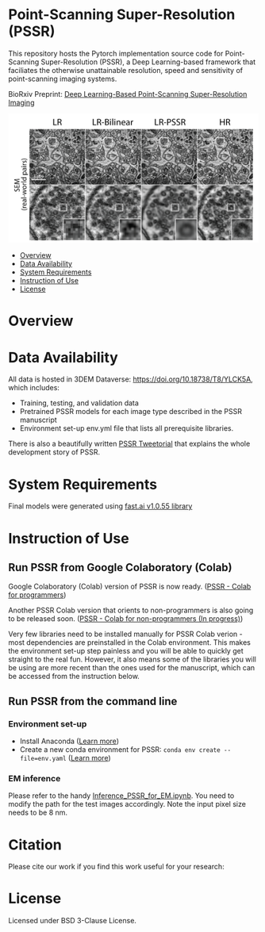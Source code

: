 # Point-Scanning Super-Resolution (PSSR)

This repository hosts the Pytorch implementation source code for Point-Scanning Super-Resolution (PSSR), a Deep Learning-based framework that faciliates the otherwise unattainable resolution, speed and sensitivity of point-scanning imaging systems. 

BioRxiv Preprint: [Deep Learning-Based Point-Scanning Super-Resolution Imaging](https://www.biorxiv.org/content/10.1101/740548v3)

![PSSR](example_imgs/em_example.png)


- [Overview](#overview)
- [Data Availability](#data-availablity)
- [System Requirements](#system-requirements)
- [Instruction of Use](#instruction-of-use)
- [License](#license)

# Overview

# Data Availability

All data is hosted in 3DEM Dataverse: https://doi.org/10.18738/T8/YLCK5A, which includes:
* Training, testing, and validation data
* Pretrained PSSR models for each image type described in the PSSR manuscript 
* Environment set-up env.yml file that lists all prerequisite libraries.

There is also a beautifully written [PSSR Tweetorial](https://twitter.com/manorlaboratory/status/1169624396891185152?s=20) that explains the whole development story of PSSR.

# System Requirements
Final models were generated using [fast.ai v1.0.55 library](https://github.com/fastai/fastai)

# Instruction of Use

## Run PSSR from Google Colaboratory (Colab)
Google Colaboratory (Colab) version of PSSR is now ready. ([PSSR - Colab for programmers](https://github.com/BPHO-Salk/PSSR/tree/master/colab_notebooks/))

Another PSSR Colab version that orients to non-programmers is also going to be released soon. ([PSSR - Colab for non-programmers (In progress)](https://github.com/BPHO-Salk/PSSR/tree/master/colab_notebooks/))

Very few libraries need to be installed manually for PSSR Colab verion - most dependencies are preinstalled in the Colab environment. This makes the environment set-up step painless and you will be able to quickly get straight to the real fun. However, it also means some of the libraries you will be using are more recent than the ones used for the manuscript, which can be accessed from the instruction below.

## Run PSSR from the command line 

### Environment set-up
- Install Anaconda ([Learn more](https://docs.anaconda.com/anaconda/install/))
- Create a new conda environment for PSSR: `conda env create --file=env.yaml` ([Learn more](https://docs.conda.io/projects/conda/en/latest/user-guide/tasks/manage-environments.html#creating-an-environment-from-an-environment-yml-file))

### EM inference
Please refer to the handy [Inference_PSSR_for_EM.ipynb](https://github.com/BPHO-Salk/PSSR/blob/master/Inference_PSSR_for_EM.ipynb). You need to modify the path for the test images accordingly. Note the input pixel size needs to be 8 nm.

# Citation
Please cite our work if you find this work useful for your research: 

# License
Licensed under BSD 3-Clause License.
